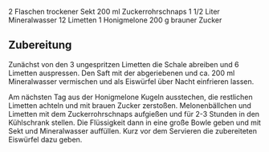 2 Flaschen trockener Sekt
200 ml Zuckerrohrschnaps
1 1/2 Liter Mineralwasser
12 Limetten
1 Honigmelone
200 g brauner Zucker

## Zubereitung
Zunächst von den 3 ungespritzen Limetten die Schale abreiben und 6 Limetten auspressen. Den Saft mit der abgeriebenen und ca. 200 ml Mineralwasser vermischen und als Eiswürfel über Nacht einfrieren lassen. 

Am nächsten Tag aus der Honigmelone Kugeln ausstechen, die restlichen Limetten achteln und mit brauen Zucker zerstoßen. Melonenbällchen und Limetten mit dem Zuckerrohrschnaps aufgießen und für 2-3 Stunden in den Kühlschrank stellen. Die Flüssigkeit dann in eine große Bowle geben und mit Sekt und Mineralwasser auffüllen. Kurz vor dem Servieren die zubereiteten Eiswürfel dazu geben.